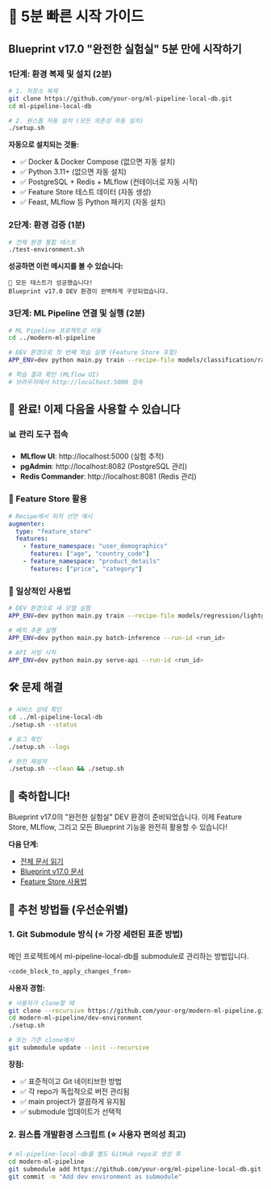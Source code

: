 # 🚀 5분 빠른 시작 가이드

## Blueprint v17.0 "완전한 실험실" 5분 만에 시작하기

### 1단계: 환경 복제 및 설치 (2분)

```bash
# 1. 저장소 복제
git clone https://github.com/your-org/ml-pipeline-local-db.git
cd ml-pipeline-local-db

# 2. 원스톱 자동 설치 (모든 의존성 자동 설치)
./setup.sh
```

**자동으로 설치되는 것들:**
- ✅ Docker & Docker Compose (없으면 자동 설치)
- ✅ Python 3.11+ (없으면 자동 설치)
- ✅ PostgreSQL + Redis + MLflow (컨테이너로 자동 시작)
- ✅ Feature Store 테스트 데이터 (자동 생성)
- ✅ Feast, MLflow 등 Python 패키지 (자동 설치)

### 2단계: 환경 검증 (1분)

```bash
# 전체 환경 통합 테스트
./test-environment.sh
```

**성공하면 이런 메시지를 볼 수 있습니다:**
```
🎉 모든 테스트가 성공했습니다!
Blueprint v17.0 DEV 환경이 완벽하게 구성되었습니다.
```

### 3단계: ML Pipeline 연결 및 실행 (2분)

```bash
# ML Pipeline 프로젝트로 이동
cd ../modern-ml-pipeline

# DEV 환경으로 첫 번째 학습 실행 (Feature Store 포함)
APP_ENV=dev python main.py train --recipe-file models/classification/random_forest_classifier

# 학습 결과 확인 (MLflow UI)
# 브라우저에서 http://localhost:5000 접속
```

## 🎯 완료! 이제 다음을 사용할 수 있습니다

### 📊 관리 도구 접속
- **MLflow UI**: http://localhost:5000 (실험 추적)
- **pgAdmin**: http://localhost:8082 (PostgreSQL 관리)
- **Redis Commander**: http://localhost:8081 (Redis 관리)

### 🏪 Feature Store 활용
```yaml
# Recipe에서 피처 선언 예시
augmenter:
  type: "feature_store"
  features:
    - feature_namespace: "user_demographics"
      features: ["age", "country_code"]
    - feature_namespace: "product_details" 
      features: ["price", "category"]
```

### 🔄 일상적인 사용법
```bash
# DEV 환경으로 새 모델 실험
APP_ENV=dev python main.py train --recipe-file models/regression/lightgbm_regressor

# 배치 추론 실행
APP_ENV=dev python main.py batch-inference --run-id <run_id>

# API 서빙 시작
APP_ENV=dev python main.py serve-api --run-id <run_id>
```

## 🛠️ 문제 해결

```bash
# 서비스 상태 확인
cd ../ml-pipeline-local-db
./setup.sh --status

# 로그 확인
./setup.sh --logs

# 완전 재설치
./setup.sh --clean && ./setup.sh
```

## 🎉 축하합니다!

Blueprint v17.0의 "완전한 실험실" DEV 환경이 준비되었습니다. 이제 Feature Store, MLflow, 그리고 모든 Blueprint 기능을 완전히 활용할 수 있습니다!

**다음 단계:**
- [전체 문서 읽기](README.md)
- [Blueprint v17.0 문서](../modern-ml-pipeline/blueprint.md)
- [Feature Store 사용법](../modern-ml-pipeline/feature_store_contract.md) 

## 🎯 추천 방법들 (우선순위별)

### 1. **Git Submodule 방식** (⭐ 가장 세련된 표준 방법)

메인 프로젝트에서 ml-pipeline-local-db를 submodule로 관리하는 방법입니다.

```bash
<code_block_to_apply_changes_from>
```

**사용자 경험:**
```bash
# 사용자가 clone할 때
git clone --recursive https://github.com/your-org/modern-ml-pipeline.git
cd modern-ml-pipeline/dev-environment
./setup.sh

# 또는 기존 clone에서
git submodule update --init --recursive
```

**장점:**
- ✅ 표준적이고 Git 네이티브한 방법
- ✅ 각 repo가 독립적으로 버전 관리됨
- ✅ main project가 깔끔하게 유지됨
- ✅ submodule 업데이트가 선택적

### 2. **원스톱 개발환경 스크립트** (⭐ 사용자 편의성 최고)

```bash
# ml-pipeline-local-db를 별도 GitHub repo로 생성 후
cd modern-ml-pipeline
git submodule add https://github.com/your-org/ml-pipeline-local-db.git dev-environment
git commit -m "Add dev environment as submodule"
``` 
